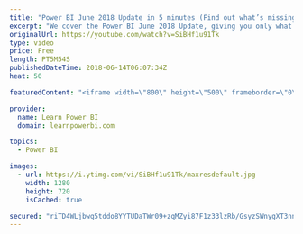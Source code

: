 ```yaml
---
title: "Power BI June 2018 Update in 5 minutes (Find out what’s missing in this update!)"
excerpt: "We cover the Power BI June 2018 Update, giving you only what you need to know in about 5 minutes or so :-) The biggest news with this update may actually be what’s missing from this update. Find out, when you watch this video. ---------------------------------------------------------------------------------------------------"
originalUrl: https://youtube.com/watch?v=SiBHf1u91Tk
type: video
price: Free
length: PT5M54S
publishedDateTime: 2018-06-14T06:07:34Z
heat: 50

featuredContent: "<iframe width=\"800\" height=\"500\" frameborder=\"0\" src=\"https://www.youtube.com/embed/SiBHf1u91Tk\" allow=\"accelerometer; autoplay; encrypted-media; gyroscope; picture-in-picture\" allowfullscreen></iframe>"

provider:
  name: Learn Power BI
  domain: learnpowerbi.com

topics:
  - Power BI

images:
  - url: https://i.ytimg.com/vi/SiBHf1u91Tk/maxresdefault.jpg
    width: 1280
    height: 720
    isCached: true

secured: "riTD4WLjbwq5tddo8YYTUDaTWr09+zqMZyi87F1z33lzRb/GsyzSWnygXT3nnXvsGPW7zAg2ZR8sJ/W8n6EqLndAuo+5SMVrO2RVDN4qgZyVdA7Osaiw89ygrhUY2GtBPJuqXuavCZdl1QzaML7HUwTSssF6rkRixGrqHA/cp6fFT21xPIUlDtyvo0e4iU7Q7KOmdD7b0bsqjWHTmRAwLNAU4AgsIG6hFnjDw18pcbxbWgCuFHJb2ET81scdBcLJ1CZCPQFtqQ7SRnMPBaLd3vkxl5wI92UtxWaXXoc0JHgkEPWza02pEjWH8hpxyKy3xt0ITjNujzU0KZCXj6eP0pQrfPu4rfMiqQjc0hLhFlUxK/CBnjbiYPb1NQDirX8thQdlAmYofUv0zy1fcLSLJohIGTIMXMc2l+fqvUJSl6k=;ATnTuBIfC4DkiLmd0dzKag=="
---
```


